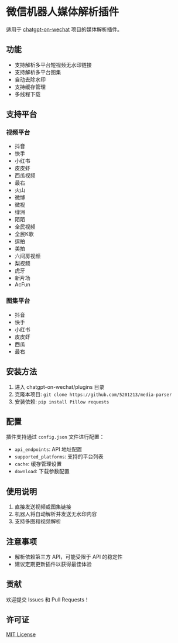 # 微信机器人媒体解析插件

适用于 [chatgpt-on-wechat](https://github.com/zhayujie/chatgpt-on-wechat) 项目的媒体解析插件。

## 功能
- 支持解析多平台短视频无水印链接
- 支持解析多平台图集
- 自动去除水印
- 支持缓存管理
- 多线程下载

## 支持平台
### 视频平台
- 抖音
- 快手
- 小红书
- 皮皮虾
- 西瓜视频
- 最右
- 火山
- 微博
- 微视
- 绿洲
- 陌陌
- 全民视频
- 全民K歌
- 逗拍
- 美拍
- 六间房视频
- 梨视频
- 虎牙
- 新片场
- AcFun

### 图集平台
- 抖音
- 快手
- 小红书
- 皮皮虾
- 西瓜
- 最右

## 安装方法
1. 进入 chatgpt-on-wechat/plugins 目录
2. 克隆本项目: `git clone https://github.com/5201213/media-parser`
3. 安装依赖: `pip install Pillow requests`

## 配置
插件支持通过 `config.json` 文件进行配置：
- `api_endpoints`: API 地址配置
- `supported_platforms`: 支持的平台列表
- `cache`: 缓存管理设置
- `download`: 下载参数配置

## 使用说明
1. 直接发送视频或图集链接
2. 机器人将自动解析并发送无水印内容
3. 支持多图和视频解析

## 注意事项
- 解析依赖第三方 API，可能受限于 API 的稳定性
- 建议定期更新插件以获得最佳体验

## 贡献
欢迎提交 Issues 和 Pull Requests！

## 许可证
[MIT License](LICENSE)
